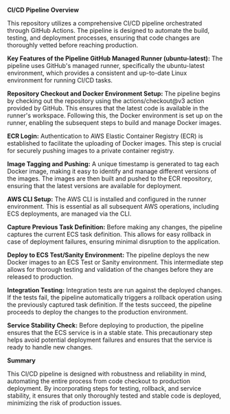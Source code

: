 **CI/CD Pipeline Overview**

This repository utilizes a comprehensive CI/CD pipeline orchestrated through GitHub Actions. The pipeline is designed to automate the build, testing, and deployment processes, ensuring that code changes are thoroughly vetted before reaching production.

**Key Features of the Pipeline GitHub Managed Runner (ubuntu-latest):**
The pipeline uses GitHub's managed runner, specifically the ubuntu-latest environment, which provides a consistent and up-to-date Linux environment for running CI/CD tasks.

**Repository Checkout and Docker Environment Setup:**
The pipeline begins by checking out the repository using the actions/checkout@v3 action provided by GitHub. This ensures that the latest code is available in the runner's workspace.
Following this, the Docker environment is set up on the runner, enabling the subsequent steps to build and manage Docker images.

**ECR Login:**
Authentication to AWS Elastic Container Registry (ECR) is established to facilitate the uploading of Docker images. This step is crucial for securely pushing images to a private container registry.

**Image Tagging and Pushing:**
A unique timestamp is generated to tag each Docker image, making it easy to identify and manage different versions of the images.
The images are then built and pushed to the ECR repository, ensuring that the latest versions are available for deployment.

**AWS CLI Setup:**
The AWS CLI is installed and configured in the runner environment. This is essential as all subsequent AWS operations, including ECS deployments, are managed via the CLI.

**Capture Previous Task Definition:**
Before making any changes, the pipeline captures the current ECS task definition. This allows for easy rollback in case of deployment failures, ensuring minimal disruption to the application.

**Deploy to ECS Test/Sanity Environment:**
The pipeline deploys the new Docker images to an ECS Test or Sanity environment. This intermediate step allows for thorough testing and validation of the changes before they are released to production.

**Integration Testing:**
Integration tests are run against the deployed changes. If the tests fail, the pipeline automatically triggers a rollback operation using the previously captured task definition.
If the tests succeed, the pipeline proceeds to deploy the changes to the production environment.

**Service Stability Check:**
Before deploying to production, the pipeline ensures that the ECS service is in a stable state. This precautionary step helps avoid potential deployment failures and ensures that the service is ready to handle new changes.

**Summary**

This CI/CD pipeline is designed with robustness and reliability in mind, automating the entire process from code checkout to production deployment. By incorporating steps for testing, rollback, and service stability, it ensures that only thoroughly tested and stable code is deployed, minimizing the risk of production issues.

